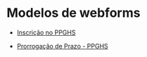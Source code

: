 # Modelos de webforms

- [Inscrição no PPGHS](https://github.com/fflch/webforms/blob/main/inscricao_ppghs.yml)

- [Prorrogação de Prazo - PPGHS](https://github.com/fflch/webforms/blob/main/prorrogacao_prazo_ppghs.yml)
